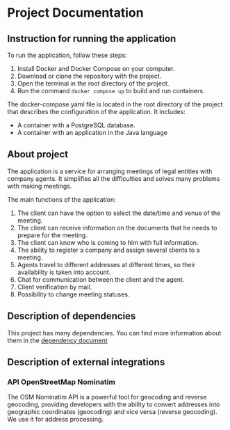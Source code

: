 # Project Documentation

## Instruction for running the application

To run the application, follow these steps:

1. Install Docker and Docker Compose on your computer.
2. Download or clone the repository with the project.
3. Open the terminal in the root directory of the project.
4. Run the command `docker compose up` to build and run containers.

The docker-compose.yaml file is located in the root directory of the project that describes the configuration of the application. It includes:

- A container with a PostgreSQL database.
- A container with an application in the Java language

## About project

The application is a service for arranging meetings of legal entities with company agents. It simplifies all the difficulties and solves many problems with making meetings.

The main functions of the application:

1. The client can have the option to select the date/time and venue of the meeting.
2. The client can receive information on the documents that he needs to prepare for the meeting.
3. The client can know who is coming to him with full information.
4. The ability to register a company and assign several clients to a meeting.
5. Agents travel to different addresses at different times, so their availability is taken into account.
6. Chat for communication between the client and the agent.
7. Client verification by mail.
8. Possibility to change meeting statuses.

## Description of dependencies

This project has many dependencies. You can find more information about them in the [dependency document](dependencies.md)

## Description of external integrations

### API OpenStreetMap Nominatim

The OSM Nominatim API is a powerful tool for geocoding and reverse geocoding, providing developers with the ability to convert addresses into geographic coordinates (geocoding) and vice versa (reverse geocoding). We use it for address processing.